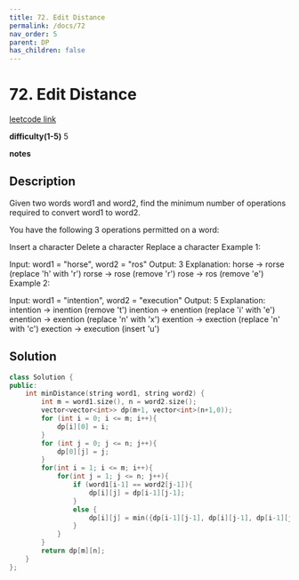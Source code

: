 ```yaml
---
title: 72. Edit Distance
permalink: /docs/72
nav_order: 5
parent: DP
has_children: false
---
```

# 72. Edit Distance
[leetcode link](https://leetcode.com/problems/edit-distance/)

**difficulty(1-5)** 
5

**notes**   


## Description
Given two words word1 and word2, find the minimum number of operations required to convert word1 to word2.

You have the following 3 operations permitted on a word:

Insert a character
Delete a character
Replace a character
Example 1:

Input: word1 = "horse", word2 = "ros"
Output: 3
Explanation: 
horse -> rorse (replace 'h' with 'r')
rorse -> rose (remove 'r')
rose -> ros (remove 'e')
Example 2:

Input: word1 = "intention", word2 = "execution"
Output: 5
Explanation: 
intention -> inention (remove 't')
inention -> enention (replace 'i' with 'e')
enention -> exention (replace 'n' with 'x')
exention -> exection (replace 'n' with 'c')
exection -> execution (insert 'u')

## Solution
```c++
class Solution {
public:
    int minDistance(string word1, string word2) {
        int m = word1.size(), n = word2.size();
        vector<vector<int>> dp(m+1, vector<int>(n+1,0));
        for (int i = 0; i <= m; i++){
            dp[i][0] = i;
        }
        for (int j = 0; j <= n; j++){
            dp[0][j] = j;
        }
        for(int i = 1; i <= m; i++){
            for(int j = 1; j <= n; j++){
                if (word1[i-1] == word2[j-1]){
                    dp[i][j] = dp[i-1][j-1];
                }
                else {
                    dp[i][j] = min({dp[i-1][j-1], dp[i][j-1], dp[i-1][j]}) + 1;
                }
            }
        }
        return dp[m][n];
    }
};
```

<!-- 
Default label
{: .label }

Blue label
{: .label .label-blue }

Stable
{: .label .label-green }

New release
{: .label .label-purple }

Coming soon
{: .label .label-yellow }

Deprecated
{: .label .label-red } -->
